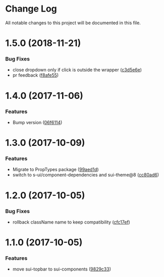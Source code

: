 # Change Log

All notable changes to this project will be documented in this file.

<a name="1.5.0"></a>
# 1.5.0 (2018-11-21)


### Bug Fixes

* close dropdown only if click is outside the wrapper ([c3d5e6e](https://github.com/SUI-Components/schibsted-spain-components/commit/c3d5e6e))
* pr feedback ([f8afe55](https://github.com/SUI-Components/schibsted-spain-components/commit/f8afe55))



<a name="1.4.0"></a>
# 1.4.0 (2017-11-06)


### Features

* Bump version ([06f6114](https://github.com/SUI-Components/schibsted-spain-components/commit/06f6114))



<a name="1.3.0"></a>
# 1.3.0 (2017-10-09)


### Features

* Migrate to PropTypes package ([99aed1d](https://github.com/SUI-Components/schibsted-spain-components/commit/99aed1d))
* switch to s-ui/component-dependencies and sui-theme@8 ([cc80ad6](https://github.com/SUI-Components/schibsted-spain-components/commit/cc80ad6))



<a name="1.2.0"></a>
# 1.2.0 (2017-10-05)


### Bug Fixes

* rollback className name to keep compatibility ([cfc17ef](https://github.com/SUI-Components/schibsted-spain-components/commit/cfc17ef))



<a name="1.1.0"></a>
# 1.1.0 (2017-10-05)


### Features

* move sui-topbar to sui-components ([9829c33](https://github.com/SUI-Components/schibsted-spain-components/commit/9829c33))



